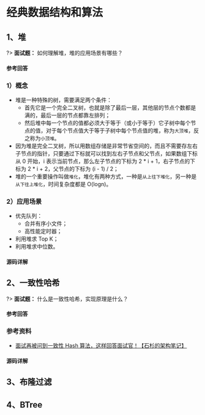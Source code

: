 # 经典数据结构和算法
## 1、堆
?> **面试题：** 如何理解堆，堆的应用场景有哪些？
<!-- tabs:start -->

#### **参考回答**
### 1）概念
- 堆是一种特殊的树，需要满足两个条件：
    - 首先它是一个完全二叉树，也就是除了最后一层，其他层的节点个数都是满的，最后一层的节点都靠左排列；
    - 然后堆中每一个节点的值都必须大于等于（或小于等于）它子树中每个节点的值，对于每个节点值大于等于子树中每个节点值的堆，称为`大顶堆`，反之称为`小顶堆`。
- 因为堆是完全二叉树，所以用数组存储是非常节省空间的，而且不需要存左右子节点的指针，只要通过下标就可以找到左右子节点和父节点，如果数组下标从 0 开始，i 表示当前节点，那么左子节点的下标为 2 * i + 1，右子节点的下标为 2 * i + 2，父节点的下标为 (i - 1) / 2；
- 堆的一个重要操作叫做`堆化`，堆化有两种方式，一种是`从上往下堆化`，另一种是`从下往上堆化`，时间复杂度都是 O(logn)。

### 2）应用场景
- 优先队列：
    - 合并有序小文件；
    - 高性能定时器；
- 利用堆求 Top K；
- 利用堆求中位数。

#### **源码详解**



<!-- tabs:end -->

## 2、一致性哈希
?> **面试题：** 什么是一致性哈希，实现原理是什么？

<!-- tabs:start -->

#### **参考回答**

### 参考资料
- [面试再被问到一致性 Hash 算法，这样回答面试官！【石杉的架构笔记】](https://mp.weixin.qq.com/s/bnuo7knTnp1U7ggEh840iQ)

#### **源码详解**



<!-- tabs:end -->


## 3、布隆过滤

## 4、BTree